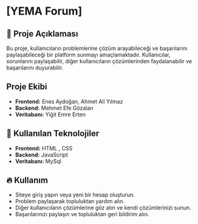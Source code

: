 # [YEMA Forum]

## 📌 Proje Açıklaması
Bu proje, kullanıcıların problemlerine çözüm arayabileceği ve başarılarını paylaşabileceği bir platform sunmayı amaçlamaktadır. Kullanıcılar, sorunlarını paylaşabilir, diğer kullanıcıların çözümlerinden faydalanabilir ve başarılarını duyurabilir.

## Proje Ekibi
- **Frontend:** Enes Aydoğan, Ahmet Ali Yılmaz
- **Backend:** Mehmet Efe Gözalan
- **Veritabanı:** Yiğit Emre Erten

## 🚀 Kullanılan Teknolojiler
- **Frontend:** HTML , CSS
- **Backend:** JavaScript
- **Veritabanı:** MySql

## 🔥 Kullanım
- Siteye giriş yapın veya yeni bir hesap oluşturun.
- Problem paylaşarak topluluktan yardım alın.
- Diğer kullanıcıların çözümlerine göz atın ve kendi çözümlerinizi sunun.
- Başarılarınızı paylaşın ve topluluktan geri bildirim alın.